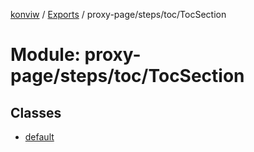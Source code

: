[konviw]() / [Exports](../modules.md) / proxy-page/steps/toc/TocSection

# Module: proxy-page/steps/toc/TocSection

## Classes

- [default](../classes/proxy_page_steps_toc_tocsection.default.md)
